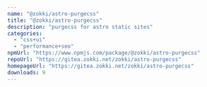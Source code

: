 ```yaml
---
name: "@zokki/astro-purgecss"
title: "@zokki/astro-purgecss"
description: "purgecss for astro static sites"
categories:
  - "css+ui"
  - "performance+seo"
npmUrl: "https://www.npmjs.com/package/@zokki/astro-purgecss"
repoUrl: "https://gitea.zokki.net/zokki/astro-purgecss"
homepageUrl: "https://gitea.zokki.net/zokki/astro-purgecss"
downloads: 9
---
```

